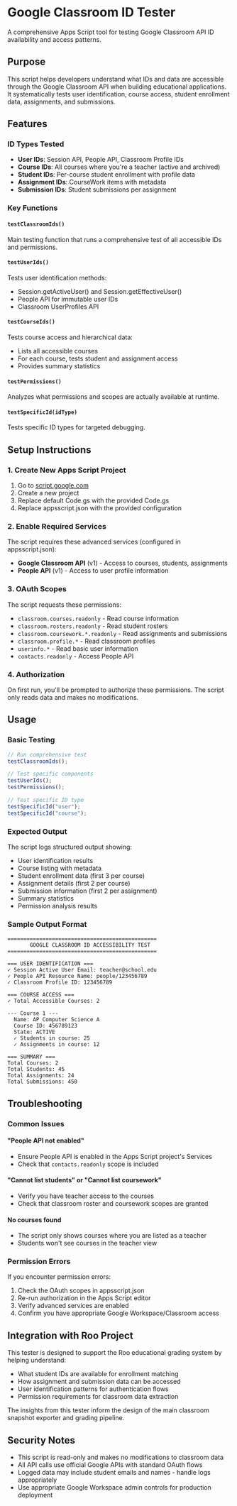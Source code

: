 # Google Classroom ID Tester

A comprehensive Apps Script tool for testing Google Classroom API ID availability and access patterns.

## Purpose

This script helps developers understand what IDs and data are accessible through the Google Classroom API when building educational applications. It systematically tests user identification, course access, student enrollment data, assignments, and submissions.

## Features

### ID Types Tested
- **User IDs**: Session API, People API, Classroom Profile IDs
- **Course IDs**: All courses where you're a teacher (active and archived)
- **Student IDs**: Per-course student enrollment with profile data
- **Assignment IDs**: CourseWork items with metadata
- **Submission IDs**: Student submissions per assignment

### Key Functions

#### `testClassroomIds()`
Main testing function that runs a comprehensive test of all accessible IDs and permissions.

#### `testUserIds()`  
Tests user identification methods:
- Session.getActiveUser() and Session.getEffectiveUser()
- People API for immutable user IDs
- Classroom UserProfiles API

#### `testCourseIds()`
Tests course access and hierarchical data:
- Lists all accessible courses
- For each course, tests student and assignment access
- Provides summary statistics

#### `testPermissions()`
Analyzes what permissions and scopes are actually available at runtime.

#### `testSpecificId(idType)`
Tests specific ID types for targeted debugging.

## Setup Instructions

### 1. Create New Apps Script Project
1. Go to [script.google.com](https://script.google.com)
2. Create a new project
3. Replace default Code.gs with the provided Code.gs
4. Replace appsscript.json with the provided configuration

### 2. Enable Required Services
The script requires these advanced services (configured in appsscript.json):
- **Google Classroom API** (v1) - Access to courses, students, assignments
- **People API** (v1) - Access to user profile information

### 3. OAuth Scopes
The script requests these permissions:
- `classroom.courses.readonly` - Read course information
- `classroom.rosters.readonly` - Read student rosters  
- `classroom.coursework.*.readonly` - Read assignments and submissions
- `classroom.profile.*` - Read classroom profiles
- `userinfo.*` - Read basic user information
- `contacts.readonly` - Access People API

### 4. Authorization
On first run, you'll be prompted to authorize these permissions. The script only reads data and makes no modifications.

## Usage

### Basic Testing
```javascript
// Run comprehensive test
testClassroomIds();

// Test specific components
testUserIds();
testPermissions();

// Test specific ID type
testSpecificId("user");
testSpecificId("course");
```

### Expected Output
The script logs structured output showing:
- User identification results
- Course listing with metadata
- Student enrollment data (first 3 per course)
- Assignment details (first 2 per course) 
- Submission information (first 2 per assignment)
- Summary statistics
- Permission analysis results

### Sample Output Format
```
===============================================
       GOOGLE CLASSROOM ID ACCESSIBILITY TEST
===============================================

=== USER IDENTIFICATION ===
✓ Session Active User Email: teacher@school.edu
✓ People API Resource Name: people/123456789
✓ Classroom Profile ID: 123456789

=== COURSE ACCESS ===
✓ Total Accessible Courses: 2

--- Course 1 ---
  Name: AP Computer Science A
  Course ID: 456789123
  State: ACTIVE
  ✓ Students in course: 25
  ✓ Assignments in course: 12

=== SUMMARY ===
Total Courses: 2
Total Students: 45
Total Assignments: 24
Total Submissions: 450
```

## Troubleshooting

### Common Issues

#### "People API not enabled" 
- Ensure People API is enabled in the Apps Script project's Services
- Check that `contacts.readonly` scope is included

#### "Cannot list students" or "Cannot list coursework"
- Verify you have teacher access to the courses
- Check that classroom roster and coursework scopes are granted

#### No courses found
- The script only shows courses where you are listed as a teacher
- Students won't see courses in the teacher view

### Permission Errors
If you encounter permission errors:
1. Check the OAuth scopes in appsscript.json
2. Re-run authorization in the Apps Script editor
3. Verify advanced services are enabled
4. Confirm you have appropriate Google Workspace/Classroom access

## Integration with Roo Project

This tester is designed to support the Roo educational grading system by helping understand:
- What student IDs are available for enrollment matching
- How assignment and submission data can be accessed
- User identification patterns for authentication flows
- Permission requirements for classroom data extraction

The insights from this tester inform the design of the main classroom snapshot exporter and grading pipeline.

## Security Notes

- This script is read-only and makes no modifications to classroom data
- All API calls use official Google APIs with standard OAuth flows
- Logged data may include student emails and names - handle logs appropriately
- Use appropriate Google Workspace admin controls for production deployment